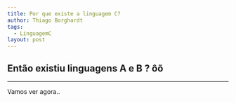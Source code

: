 ```yaml
---
title: Por que existe a linguagem C?
author: Thiago Borghardt
tags:
  - LinguagemC
layout: post
---
```

## Então existiu linguagens A e B ? ôõ
_________________

Vamos ver agora..

